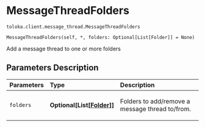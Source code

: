 # MessageThreadFolders
`toloka.client.message_thread.MessageThreadFolders`

```
MessageThreadFolders(self, *, folders: Optional[List[Folder]] = None)
```

Add a message thread to one or more folders

## Parameters Description

| Parameters | Type | Description |
| :----------| :----| :-----------|
`folders`|**Optional\[List\[[Folder](toloka.client.message_thread.Folder.md)\]\]**|<p>Folders to add/remove a message thread to/from.</p>
